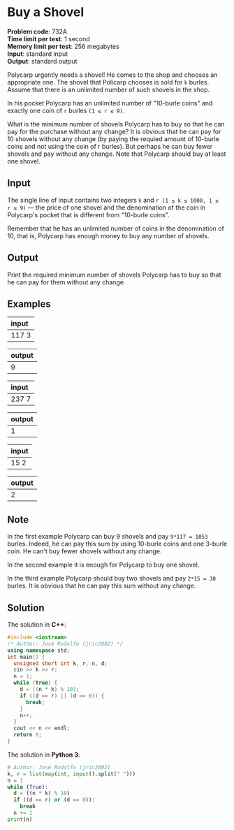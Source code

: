 # Buy a Shovel
**Problem code**: 732A  
**Time limit per test**: 1 second  
**Memory limit per test**: 256 megabytes  
**Input**: standard input  
**Output**: standard output  

Polycarp urgently needs a shovel! He comes to the shop and chooses an appropriate one. The shovel that Policarp chooses is sold for `k` burles. Assume that there is an unlimited number of such shovels in the shop.

In his pocket Polycarp has an unlimited number of "10-burle coins" and exactly one coin of `r` burles `(1 ≤ r ≤ 9)`.

What is the minimum number of shovels Polycarp has to buy so that he can pay for the purchase without any change? It is obvious that he can pay for 10 shovels without any change (by paying the requied amount of 10-burle coins and not using the coin of r burles). But perhaps he can buy fewer shovels and pay without any change. Note that Polycarp should buy at least one shovel.

## Input
The single line of input contains two integers `k` and `r (1 ≤ k ≤ 1000, 1 ≤ r ≤ 9)` — the price of one shovel and the denomination of the coin in Polycarp's pocket that is different from "10-burle coins".

Remember that he has an unlimited number of coins in the denomination of 10, that is, Polycarp has enough money to buy any number of shovels.

## Output
Print the required minimum number of shovels Polycarp has to buy so that he can pay for them without any change.

## Examples
| input |
| :--- |
| 117 3 |

| output |
| :--- |
| 9 |

| input |
| :--- |
| 237 7 |

| output |
| :--- |
| 1 |

| input |
| :--- |
| 15 2 |

| output |
| :--- |
| 2 |

## Note
In the first example Polycarp can buy 9 shovels and pay `9*117 = 1053` burles. Indeed, he can pay this sum by using 10-burle coins and one 3-burle coin. He can't buy fewer shovels without any change.

In the second example it is enough for Polycarp to buy one shovel.

In the third example Polycarp should buy two shovels and pay `2*15 = 30` burles. It is obvious that he can pay this sum without any change.

## Solution
The solution in **C++**:
```cpp
#include <iostream>
/* Author: José Rodolfo (jric2002) */
using namespace std;
int main() {
  unsigned short int k, r, n, d;
  cin >> k >> r;
  n = 1;
  while (true) {
    d = ((n * k) % 10);
    if ((d == r) || (d == 0)) {
      break;
    }
    n++;
  }
  cout << n << endl;
  return 0;
}
```

The solution in **Python 3**:
```python
# Author: José Rodolfo (jric2002)
k, r = list(map(int, input().split(" ")))
n = 1
while (True):
  d = ((n * k) % 10)
  if ((d == r) or (d == 0)):
    break
  n += 1
print(n)
```